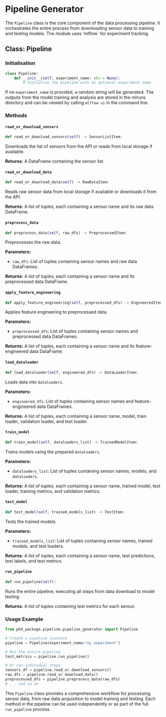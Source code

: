 # Pipeline Generator

The `Pipeline` class is the core component of the data processing pipeline. It orchestrates the entire process from downloading sensor data to training and testing models. The module uses 'mlflow` for experiment tracking.

## Class: Pipeline

### Initialisation

```python
class Pipeline:
    def __init__(self, experiment_name: str = None):
        # Initialise the pipeline with an optional experiment name
```

If no `experiment_name` is provided, a random string will be generated. The outputs from the model training and analysis are stored in the mlruns directory and can be viewed by calling `mlflow ui` in the command line.

### Methods

#### `read_or_download_sensors`

```python
def read_or_download_sensors(self) -> SensorListItem:
```

Downloads the list of sensors from the API or reads from local storage if available.

**Returns:** A DataFrame containing the sensor list.

#### `read_or_download_data`

```python
def read_or_download_data(self) -> RawDataItem:
```

Reads raw sensor data from local storage if available or downloads it from the API.

**Returns:** A list of tuples, each containing a sensor name and its raw data DataFrame.

#### `preprocess_data`

```python
def preprocess_data(self, raw_dfs) -> PreprocessedItem:
```

Preprocesses the raw data.

**Parameters:**

* `raw_dfs`: List of tuples containing sensor names and raw data DataFrames.

**Returns:** A list of tuples, each containing a sensor name and its preprocessed data DataFrame.

#### `apply_feature_engineering`

```python
def apply_feature_engineering(self, preprocessed_dfs) -> EngineeredItem:
```

Applies feature engineering to preprocessed data.

**Parameters:**

* `preprocessed_dfs`: List of tuples containing sensor names and preprocessed data DataFrames.

**Returns:** A list of tuples, each containing a sensor name and its feature-engineered data DataFrame.

#### `load_dataloader`

```python
def load_dataloader(self, engineered_dfs) -> DataLoaderItem:
```

Loads data into `dataloaders`.

**Parameters:**

* `engineered_dfs`: List of tuples containing sensor names and feature-engineered data DataFrames.

**Returns:** A list of tuples, each containing a sensor name, model, train loader, validation loader, and test loader.

#### `train_model`

```python
def train_model(self, dataloaders_list) -> TrainedModelItem:
```

Trains models using the prepared `dataloaders`.

**Parameters:**

* `dataloaders_list`: List of tuples containing sensor names, models, and `dataloaders`.

**Returns:** A list of tuples, each containing a sensor name, trained model, test loader, training metrics, and validation metrics.

#### `test_model`

```python
def test_model(self, trained_models_list) -> TestItem:
```

Tests the trained models.

**Parameters:**

* `trained_models_list`: List of tuples containing sensor names, trained models, and test loaders.

**Returns:** A list of tuples, each containing a sensor name, test predictions, test labels, and test metrics.

#### `run_pipeline`

```python
def run_pipeline(self):
```

Runs the entire pipeline, executing all steps from data download to model testing.

**Returns:** A list of tuples containing test metrics for each sensor.

### Usage Example

```python
from phd_package.pipeline.pipeline_generator import Pipeline

# Create a pipeline instance
pipeline = Pipeline(experiment_name="my_experiment")

# Run the entire pipeline
test_metrics = pipeline.run_pipeline()

# Or run individual steps
sensors_df = pipeline.read_or_download_sensors()
raw_dfs = pipeline.read_or_download_data()
preprocessed_dfs = pipeline.preprocess_data(raw_dfs)
# ... and so on
```

This `Pipeline` class provides a comprehensive workflow for processing sensor data, from raw data acquisition to model training and testing. Each method in the pipeline can be used independently or as part of the full `run_pipeline` process.
